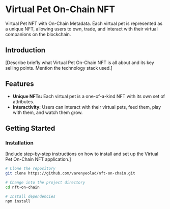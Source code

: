# Virtual Pet On-Chain NFT
Virtual Pet NFT with On-Chain Metadata.
Each virtual pet is represented as a unique NFT, allowing users to own, trade, and interact with their virtual companions on the blockchain.

## Introduction

[Describe briefly what Virtual Pet On-Chain NFT is all about and its key selling points. Mention the technology stack used.]

## Features

- **Unique NFTs:** Each virtual pet is a one-of-a-kind NFT with its own set of attributes.
- **Interactivity:** Users can interact with their virtual pets, feed them, play with them, and watch them grow.

## Getting Started

### Installation

[Include step-by-step instructions on how to install and set up the Virtual Pet On-Chain NFT application.]

```bash
# Clone the repository
git clone https://github.com/varenyeolad/nft-on-chain.git

# Change into the project directory
cd nft-on-chain

# Install dependencies
npm install
